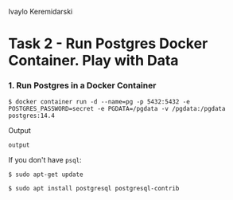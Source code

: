 Ivaylo Keremidarski
# Task 2 - Run Postgres Docker Container. Play with Data

### 1. Run Postgres in a Docker Container
```
$ docker container run -d --name=pg -p 5432:5432 -e POSTGRES_PASSWORD=secret -e PGDATA=/pgdata -v /pgdata:/pgdata postgres:14.4
```

Output
```
output
```

If you don't have `psql`:
```
$ sudo apt-get update
```
```
$ sudo apt install postgresql postgresql-contrib 
```



